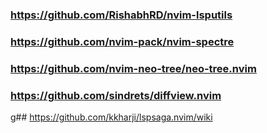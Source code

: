 ### https://github.com/RishabhRD/nvim-lsputils

### https://github.com/nvim-pack/nvim-spectre

### https://github.com/nvim-neo-tree/neo-tree.nvim 

### https://github.com/sindrets/diffview.nvim

g## https://github.com/kkharji/lspsaga.nvim/wiki
